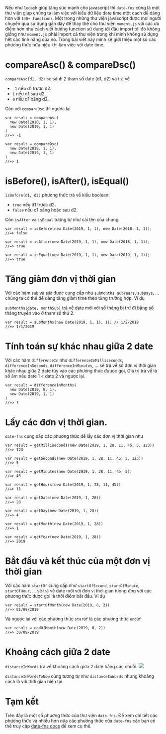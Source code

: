 Nếu như `lodash` giúp tăng sức mạnh cho javascript thì `date-fns` cũng là một thư viện giúp chúng ta làm việc với kiểu dữ liệu date time một cách dễ dàng hơn với `140+ functions`.
Một trong những thư viện javascript được mọi người chuyển qua sử dụng gần đây để thay thế cho thư viện `moment.js` với các ưu điểm hơn như cách viết hướng function sử dụng tới đâu import tới đó không giống như `moment.js` phải import cả thư viện trong khi mình không sử dụng hết các tính năng của nó.
Trong bài viết này mình sẽ giới thiệu một số các phương thức hữu hiệu khi làm việc với date time.
# compareAsc() & compareDsc()
`compareAsc(d1, d2)`  so sánh 2 tham số date (d1, d2) và trả về
* `-1` nếu d1 trước d2.
* `1` nếu d1 sau d2.
* `0` nếu d1 bằng d2.

Còn với `compareDsc` thì ngược lại.
```
var result = compareAsc(
  new Date(2018, 1, 1),
  new Date(2019, 1, 1)
)
//=> -1

var result = compareDsc(
  new Date(2018, 1, 1),
  new Date(2019, 1, 1)
)
//=> 1
```

# isBefore(), isAfter(), isEqual()
`isBefore(d1, d2)` phương thức trả về kiểu boolean:
* `true` nếu d1 trước d2.
* `false` nếu d1 bằng hoặc sau d2.

Còn `isAfter` và `isEqual` tương tự như cái tên của chúng.
```
var result = isBefore(new Date(2019, 1, 1), new Date(2018, 1, 1));
//=> false

var result = isAfter(new Date(2019, 1, 1), new Date(2018, 1, 1));
//=> true

var result = isEqual(new Date(2019, 1, 1), new Date(2019, 1, 1));
//=> true
```

# Tăng giảm đơn vị thời gian
Với các hàm `sub` và `add` được cung cấp như `subMonths`, `subYears`, `subDays`, ... chúng ta có thể dễ dàng tăng giảm time theo từng trường hợp. Ví dụ

`subMonths(date, monthSub)` trả về date mới với số tháng bị trừ đi bằng số tháng truyền vào ở tham số thứ 2.
```
var result = subMonths(new Date(2019, 1, 1), 1); // 1/2/2019
//=> 1/1/2019
```

# Tính toán sự khác nhau giữa 2 date
Với các hàm `differenceIn` như `differenceInMilliseconds`, `differenceInSeconds`, `differenceInMinutes`, ... sẽ trả về số đơn vị thời gian khác nhau giữa 2 date tùy vào các phương thức đưuọc gọi, Giá trị trả về là số âm nếu date 1 < date 2 và ngược lại.
```
var result = differenceInMonths(
  new Date(2019, 8, 1),
  new Date(2019, 1, 1)
)
//=> 7
```

# Lấy các đơn vị thời gian.
`date-fns` cung cấp các phương thức để lấy các đơn vị thời gian như
```
var result = getMilliseconds(new Date(2019, 1, 28, 11, 45, 5, 123))
//=> 123

var result = getSeconds(new Date(2019, 1, 28, 11, 45, 5, 123))
//=> 5

var result = getMinutes(new Date(2019, 1, 28, 11, 45, 5))
//=> 45

var result = getHours(new Date(2019, 1, 28, 11, 45))
//=> 11

var result = getDate(new Date(2019, 1, 28))
//=> 28

var result = getDay(new Date(2019, 1, 28))
//=> 4

var result = getMonth(new Date(2019, 1, 28))
//=> 1

var result = getYear(new Date(2019, 1, 28))
//=> 2019
```

# Bắt đầu và kết thúc của một đơn vị thời gian
Với các hàm `startOf` cung cấp như `startOfSecond`, `startOfMinute`, `startOfHour`, ... sẽ trả về date mới với đơn vị thời gian tương ứng với các phương thức dược gọi là thời điểm bắt đầu. Ví dụ
```
var result = startOfMonth(new Date(2019, 8, 2))
//=> 01/09/2019
```

Và ngược lại với các phương thức `starOf` là các phương thức `endOf`
```
var result = endOfMonth(new Date(2019, 8, 2))
//=> 30/09/2019
```
# Khoảng cách giữa 2 date
`distanceInWords` trả về khoảng cách giữa 2 date bằng các chuỗi.
![](https://images.viblo.asia/d3c1b313-ed1c-4364-8d73-3dd782dca58a.PNG)

`distanceInWordsToNow` cũng tương tự như `distanceInWords` nhưng khoảng cách là với thời gian hiện tại.

# Tạm kết
Trên đây là một số phương thức của thư viện `date-fns`. Để xem chi tiết các phương thức và nhiều hơn nữa các phương thức của `date-fns` các bạn có thể truy cập [date-fns docs](https://date-fns.org/v1.30.1/docs/) để xem cụ thể.